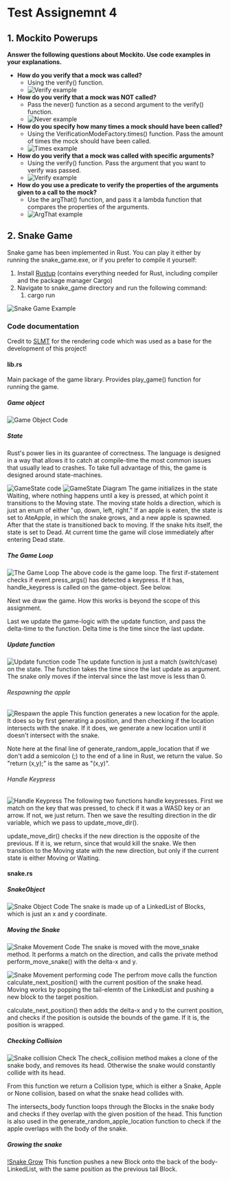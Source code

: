 # Test Assignemnt 4
## 1. Mockito Powerups
**Answer the following questions about Mockito. Use code examples in your explanations.**

* **How do you verify that a mock was called?**
  * Using the verify() function.
  * ![Verify example](images/mockito-verify.png)
* **How do you verify that a mock was NOT called?**
  * Pass the never() function as a second argument to the verify() function.
  * ![Never example](images/mockito-never.png)
* **How do you specify how many times a mock should have been called?**
  * Using the VerificationModeFactory.times() function. Pass the amount of times the mock should have been called.
  * ![Times example](images/mockito-times.png)
* **How do you verify that a mock was called with specific arguments?**
  * Using the verify() function. Pass the argument that you want to verify was passed.
  * ![Verify example](images/mockito-verify.png)
* **How do you use a predicate to verify the properties of the arguments given to a call to the mock?**
  * Use the argThat() function, and pass it a lambda function that compares the properties of the arguments.
  * ![ArgThat example](images/mockito-argthat.png)

## 2. Snake Game
Snake game has been implemented in Rust. You can play it either by running the snake_game.exe, or if you prefer to compile it yourself:
1. Install [Rustup](https://www.rust-lang.org/tools/install) (contains everything needed for Rust, including compiler and the package manager Cargo)
2. Navigate to snake_game directory and run the following command:
   1. cargo run

![Snake Game Example](images/snake.png)

### Code documentation
Credit to [SLMT](https://github.com/SLMT/rust-snake) for the rendering code which was used as a base for the development of this project!

#### lib.rs
Main package of the game library. Provides play_game() function for running the game. 

##### Game object
![Game Object Code](images/code/game-struct.png)

##### State
Rust's power lies in its guarantee of correctness. The language is designed in a way that allows it to catch at compile-time the most common issues that usually lead to crashes. To take full advantage of this, the game is designed around state-machines. 

![GameState code](images/code/game-state.png)
![GameState Diagram](images/code/state-diagram.png)
The game initializes in the state Waiting, where nothing happens until a key is pressed, at which point it transitions to the Moving state. The moving state holds a direction, which is just an enum of either "up, down, left, right."
If an apple is eaten, the state is set to AteApple, in which the snake grows, and a new apple is spawned. After that the state is transitioned back to moving.
If the snake hits itself, the state is set to Dead. At current time the game will close immediately after entering Dead state.

##### The Game Loop
![The Game Loop](images/code/game-loop.png)
The above code is the game loop. The first if-statement checks if event.press_args() has detected a keypress. If it has, handle_keypress is called on the game-object. See below.

Next we draw the game. How this works is beyond the scope of this assignment. 

Last we update the game-logic with the update function, and pass the delta-time to the function. Delta time is the time since the last update.

##### Update function
![Update function code](images/code/game-update.png)
The update function is just a match (switch/case) on the state. The function takes the time since the last update as argument. The snake only moves if the interval since the last move is less than 0.

###### Respawning the apple
![Respawn the apple](images/code/game-apple.png)
This function generates a new location for the apple. It does so by first generating a position, and then checking if the location intersects with the snake. If it does, we generate a new location until it doesn't intersect with the snake.

Note here at the final line of generate_random_apple_location that if we don't add a semicolon (;) to the end of a line in Rust, we return the value. So "return (x,y);" is the same as "(x,y)".

###### Handle Keypress
![Handle Keypress](images/code/game-keypress.png)
The following two functions handle keypresses. First we match on the key that was pressed, to check if it was a WASD key or an arrow. If not, we just return. Then we save the resulting direction in the dir variable, which we pass to update_move_dir().

update_move_dir() checks if the new direction is the opposite of the previous. If it is, we return, since that would kill the snake. We then transition to the Moving state with the new direction, but only if the current state is either Moving or Waiting. 

#### snake.rs

##### SnakeObject
![Snake Object Code](images/code/snake-struct.png)
The snake is made up of a LinkedList of Blocks, which is just an x and y coordinate. 

##### Moving the Snake
![Snake Movement Code](images/code/snake-move.png)
The snake is moved with the move_snake method. It performs a match on the direction, and calls the private method perform_move_snake() with the delta-x and y.

![Snake Movement performing code](images/code/snake-perform-move.png)
The perfrom move calls the function calculate_next_position() with the current position of the snake head. Moving works by popping the tail-elemtn of the LinkedList and pushing a new block to the target position.

calculate_next_position() then adds the delta-x and y to the current position, and checks if the position is outside the bounds of the game. If it is, the position is wrapped.

##### Checking Collision
![Snake collision Check](images/code/snake-collision.png)
The check_collision method makes a clone of the snake body, and removes its head. Otherwise the snake would constantly collide with its head.

From this function we return a Collision type, which is either a Snake, Apple or None collision, based on what the snake head collides with.

The intersects_body function loops through the Blocks in the snake body and checks if they overlap with the given position of the head. This function is also used in the generate_random_apple_location function to check if the apple overlaps with the body of the snake. 

##### Growing the snake
[!Snake Grow](images/code/snake-grow.png)
This function pushes a new Block onto the back of the body-LinkedList, with the same position as the previous tail Block. 